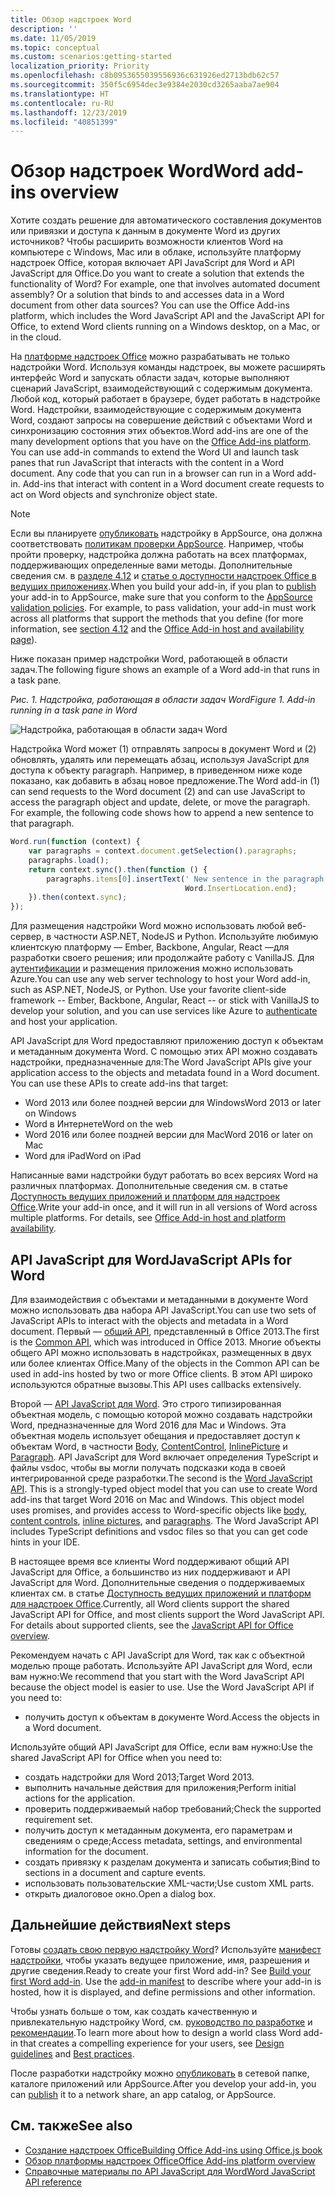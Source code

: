 ```yaml
---
title: Обзор надстроек Word
description: ''
ms.date: 11/05/2019
ms.topic: conceptual
ms.custom: scenarios:getting-started
localization_priority: Priority
ms.openlocfilehash: c8b0953655039556936c631926ed2713bdb62c57
ms.sourcegitcommit: 350f5c6954dec3e9384e2030cd3265aaba7ae904
ms.translationtype: HT
ms.contentlocale: ru-RU
ms.lasthandoff: 12/23/2019
ms.locfileid: "40851399"
---
```

# <a name="word-add-ins-overview"></a><span data-ttu-id="5017e-102">Обзор надстроек Word</span><span class="sxs-lookup"><span data-stu-id="5017e-102">Word add-ins overview</span></span>

<span data-ttu-id="5017e-p101">Хотите создать решение для автоматического составления документов или привязки и доступа к данным в документе Word из других источников? Чтобы расширить возможности клиентов Word на компьютере с Windows, Mac или в облаке, используйте платформу надстроек Office, которая включает API JavaScript для Word и API JavaScript для Office.</span><span class="sxs-lookup"><span data-stu-id="5017e-p101">Do you want to create a solution that extends the functionality of Word? For example, one that involves automated document assembly? Or a solution that binds to and accesses data in a Word document from other data sources? You can use the Office Add-ins platform, which includes the Word JavaScript API and the JavaScript API for Office, to extend Word clients running on a Windows desktop, on a Mac, or in the cloud.</span></span>

<span data-ttu-id="5017e-p102">На [платформе надстроек Office](../overview/office-add-ins.md) можно разрабатывать не только надстройки Word. Используя команды надстроек, вы можете расширять интерфейс Word и запускать области задач, которые выполняют сценарий JavaScript, взаимодействующий с содержимым документа. Любой код, который работает в браузере, будет работать в надстройке Word. Надстройки, взаимодействующие с содержимым документа Word, создают запросы на совершение действий с объектами Word и синхронизацию состояния этих объектов.</span><span class="sxs-lookup"><span data-stu-id="5017e-p102">Word add-ins are one of the many development options that you have on the [Office Add-ins platform](../overview/office-add-ins.md). You can use add-in commands to extend the Word UI and launch task panes that run JavaScript that interacts with the content in a Word document. Any code that you can run in a browser can run in a Word add-in. Add-ins that interact with content in a Word document create requests to act on Word objects and synchronize object state.</span></span> 

> [!NOTE]
> <span data-ttu-id="5017e-p103">Если вы планируете [опубликовать](../publish/publish.md) надстройку в AppSource, она должна соответствовать [политикам проверки AppSource](/office/dev/store/validation-policies). Например, чтобы пройти проверку, надстройка должна работать на всех платформах, поддерживающих определенные вами методы. Дополнительные сведения см. в [разделе 4.12](/office/dev/store/validation-policies#4-apps-and-add-ins-behave-predictably) и [статье о доступности надстроек Office в ведущих приложениях](../overview/office-add-in-availability.md).</span><span class="sxs-lookup"><span data-stu-id="5017e-p103">When you build your add-in, if you plan to [publish](../publish/publish.md) your add-in to AppSource, make sure that you conform to the [AppSource validation policies](/office/dev/store/validation-policies). For example, to pass validation, your add-in must work across all platforms that support the methods that you define (for more information, see [section 4.12](/office/dev/store/validation-policies#4-apps-and-add-ins-behave-predictably) and the [Office Add-in host and availability page](../overview/office-add-in-availability.md)).</span></span>

<span data-ttu-id="5017e-113">Ниже показан пример надстройки Word, работающей в области задач.</span><span class="sxs-lookup"><span data-stu-id="5017e-113">The following figure shows an example of a Word add-in that runs in a task pane.</span></span>

<span data-ttu-id="5017e-114">*Рис. 1. Надстройка, работающая в области задач Word*</span><span class="sxs-lookup"><span data-stu-id="5017e-114">*Figure 1. Add-in running in a task pane in Word*</span></span>

![Надстройка, работающая в области задач Word](../images/word-add-in-show-host-client.png)

<span data-ttu-id="5017e-p104">Надстройка Word может (1) отправлять запросы в документ Word и (2) обновлять, удалять или перемещать абзац, используя JavaScript для доступа к объекту paragraph. Например, в приведенном ниже коде показано, как добавить в абзац новое предложение.</span><span class="sxs-lookup"><span data-stu-id="5017e-p104">The Word add-in (1) can send requests to the Word document (2) and can use JavaScript to access the paragraph object and update, delete, or move the paragraph. For example, the following code shows how to append a new sentence to that paragraph.</span></span>

```js
Word.run(function (context) {
    var paragraphs = context.document.getSelection().paragraphs;
    paragraphs.load();
    return context.sync().then(function () {
        paragraphs.items[0].insertText(' New sentence in the paragraph.',
                                       Word.InsertLocation.end);
    }).then(context.sync);
});

```

<span data-ttu-id="5017e-p105">Для размещения надстройки Word можно использовать любой веб-сервер, в частности ASP.NET, NodeJS и Python. Используйте любимую клиентскую платформу — Ember, Backbone, Angular, React —для разработки своего решения; или продолжайте работу с VanillaJS. Для [аутентификации](../develop/overview-authn-authz.md) и размещения приложения можно использовать Azure.</span><span class="sxs-lookup"><span data-stu-id="5017e-p105">You can use any web server technology to host your Word add-in, such as ASP.NET, NodeJS, or Python. Use your favorite client-side framework -- Ember, Backbone, Angular, React -- or stick with VanillaJS to develop your solution, and you can use services like Azure to [authenticate](../develop/overview-authn-authz.md) and host your application.</span></span>

<span data-ttu-id="5017e-p106">API JavaScript для Word предоставляют приложению доступ к объектам и метаданным документа Word. С помощью этих API можно создавать надстройки, предназначенные для:</span><span class="sxs-lookup"><span data-stu-id="5017e-p106">The Word JavaScript APIs give your application access to the objects and metadata found in a Word document. You can use these APIs to create add-ins that target:</span></span>

* <span data-ttu-id="5017e-122">Word 2013 или более поздней версии для Windows</span><span class="sxs-lookup"><span data-stu-id="5017e-122">Word 2013 or later on Windows</span></span>
* <span data-ttu-id="5017e-123">Word в Интернете</span><span class="sxs-lookup"><span data-stu-id="5017e-123">Word on the web</span></span>
* <span data-ttu-id="5017e-124">Word 2016 или более поздней версии для Mac</span><span class="sxs-lookup"><span data-stu-id="5017e-124">Word 2016 or later on Mac</span></span>
* <span data-ttu-id="5017e-125">Word для iPad</span><span class="sxs-lookup"><span data-stu-id="5017e-125">Word on iPad</span></span>

<span data-ttu-id="5017e-p107">Написанные вами надстройки будут работать во всех версиях Word на различных платформах. Дополнительные сведения см. в статье [Доступность ведущих приложений и платформ для надстроек Office](../overview/office-add-in-availability.md).</span><span class="sxs-lookup"><span data-stu-id="5017e-p107">Write your add-in once, and it will run in all versions of Word across multiple platforms. For details, see [Office Add-in host and platform availability](../overview/office-add-in-availability.md).</span></span>

## <a name="javascript-apis-for-word"></a><span data-ttu-id="5017e-128">API JavaScript для Word</span><span class="sxs-lookup"><span data-stu-id="5017e-128">JavaScript APIs for Word</span></span>

<span data-ttu-id="5017e-129">Для взаимодействия с объектами и метаданными в документе Word можно использовать два набора API JavaScript.</span><span class="sxs-lookup"><span data-stu-id="5017e-129">You can use two sets of JavaScript APIs to interact with the objects and metadata in a Word document.</span></span> <span data-ttu-id="5017e-130">Первый — [общий API](/javascript/api/office), представленный в Office 2013.</span><span class="sxs-lookup"><span data-stu-id="5017e-130">The first is the [Common API](/javascript/api/office), which was introduced in Office 2013.</span></span> <span data-ttu-id="5017e-131">Многие объекты общего API можно использовать в надстройках, размещенных в двух или более клиентах Office.</span><span class="sxs-lookup"><span data-stu-id="5017e-131">Many of the objects in the Common API can be used in add-ins hosted by two or more Office clients.</span></span> <span data-ttu-id="5017e-132">В этом API широко используются обратные вызовы.</span><span class="sxs-lookup"><span data-stu-id="5017e-132">This API uses callbacks extensively.</span></span>

<span data-ttu-id="5017e-p109">Второй — [API JavaScript для Word](/javascript/api/word). Это строго типизированная объектная модель, с помощью которой можно создавать надстройки Word, предназначенные для Word 2016 для Mac и Windows. Эта объектная модель использует обещания и предоставляет доступ к объектам Word, в частности [Body](/javascript/api/word/word.body), [ContentControl](/javascript/api/word/word.contentcontrol), [InlinePicture](/javascript/api/word/word.inlinepicture) и [Paragraph](/javascript/api/word/word.paragraph). API JavaScript для Word включает определения TypeScript и файлы vsdoc, чтобы вы могли получать подсказки кода в своей интегрированной среде разработки.</span><span class="sxs-lookup"><span data-stu-id="5017e-p109">The second is the [Word JavaScript API](/javascript/api/word). This is a strongly-typed object model that you can use to create Word add-ins that target Word 2016 on Mac and Windows. This object model uses promises, and provides access to Word-specific objects like [body](/javascript/api/word/word.body), [content controls](/javascript/api/word/word.contentcontrol), [inline pictures](/javascript/api/word/word.inlinepicture), and [paragraphs](/javascript/api/word/word.paragraph). The Word JavaScript API includes TypeScript definitions and vsdoc files so that you can get code hints in your IDE.</span></span>

<span data-ttu-id="5017e-p110">В настоящее время все клиенты Word поддерживают общий API JavaScript для Office, а большинство из них поддерживают и API JavaScript для Word. Дополнительные сведения о поддерживаемых клиентах см. в статье [Доступность ведущих приложений и платформ для надстроек Office](../overview/office-add-in-availability.md).</span><span class="sxs-lookup"><span data-stu-id="5017e-p110">Currently, all Word clients support the shared JavaScript API for Office, and most clients support the Word JavaScript API. For details about supported clients, see the [JavaScript API for Office overview](../overview/office-add-in-availability.md).</span></span>

<span data-ttu-id="5017e-p111">Рекомендуем начать с API JavaScript для Word, так как с объектной моделью проще работать. Используйте API JavaScript для Word, если вам нужно:</span><span class="sxs-lookup"><span data-stu-id="5017e-p111">We recommend that you start with the Word JavaScript API because the object model is easier to use. Use the Word JavaScript API if you need to:</span></span>

* <span data-ttu-id="5017e-141">получить доступ к объектам в документе Word.</span><span class="sxs-lookup"><span data-stu-id="5017e-141">Access the objects in a Word document.</span></span>

<span data-ttu-id="5017e-142">Используйте общий API JavaScript для Office, если вам нужно:</span><span class="sxs-lookup"><span data-stu-id="5017e-142">Use the shared JavaScript API for Office when you need to:</span></span>

* <span data-ttu-id="5017e-143">создать надстройки для Word 2013;</span><span class="sxs-lookup"><span data-stu-id="5017e-143">Target Word 2013.</span></span>
* <span data-ttu-id="5017e-144">выполнить начальные действия для приложения;</span><span class="sxs-lookup"><span data-stu-id="5017e-144">Perform initial actions for the application.</span></span>
* <span data-ttu-id="5017e-145">проверить поддерживаемый набор требований;</span><span class="sxs-lookup"><span data-stu-id="5017e-145">Check the supported requirement set.</span></span>
* <span data-ttu-id="5017e-146">получить доступ к метаданным документа, его параметрам и сведениям о среде;</span><span class="sxs-lookup"><span data-stu-id="5017e-146">Access metadata, settings, and environmental information for the document.</span></span>
* <span data-ttu-id="5017e-147">создать привязку к разделам документа и записать события;</span><span class="sxs-lookup"><span data-stu-id="5017e-147">Bind to sections in a document and capture events.</span></span>
* <span data-ttu-id="5017e-148">использовать пользовательские XML-части;</span><span class="sxs-lookup"><span data-stu-id="5017e-148">Use custom XML parts.</span></span>
* <span data-ttu-id="5017e-149">открыть диалоговое окно.</span><span class="sxs-lookup"><span data-stu-id="5017e-149">Open a dialog box.</span></span>

## <a name="next-steps"></a><span data-ttu-id="5017e-150">Дальнейшие действия</span><span class="sxs-lookup"><span data-stu-id="5017e-150">Next steps</span></span>

<span data-ttu-id="5017e-p112">Готовы [создать свою первую надстройку Word](word-add-ins.md)? Используйте [манифест надстройки](../develop/add-in-manifests.md), чтобы указать ведущее приложение, имя, разрешения и другие сведения.</span><span class="sxs-lookup"><span data-stu-id="5017e-p112">Ready to create your first Word add-in? See [Build your first Word add-in](word-add-ins.md). Use the [add-in manifest](../develop/add-in-manifests.md) to describe where your add-in is hosted, how it is displayed, and define permissions and other information.</span></span>

<span data-ttu-id="5017e-154">Чтобы узнать больше о том, как создать качественную и привлекательную надстройку Word, см. [руководство по разработке](../design/add-in-design.md) и [рекомендации](../concepts/add-in-development-best-practices.md).</span><span class="sxs-lookup"><span data-stu-id="5017e-154">To learn more about how to design a world class Word add-in that creates a compelling experience for your users, see [Design guidelines](../design/add-in-design.md) and [Best practices](../concepts/add-in-development-best-practices.md).</span></span>

<span data-ttu-id="5017e-155">После разработки надстройку можно [опубликовать](../publish/publish.md) в сетевой папке, каталоге приложений или AppSource.</span><span class="sxs-lookup"><span data-stu-id="5017e-155">After you develop your add-in, you can [publish](../publish/publish.md) it to a network share, an app catalog, or AppSource.</span></span>

## <a name="see-also"></a><span data-ttu-id="5017e-156">См. также</span><span class="sxs-lookup"><span data-stu-id="5017e-156">See also</span></span>

* [<span data-ttu-id="5017e-157">Создание надстроек Office</span><span class="sxs-lookup"><span data-stu-id="5017e-157">Building Office Add-ins using Office.js book</span></span>](../overview/office-add-ins-fundamentals.md)
* [<span data-ttu-id="5017e-158">Обзор платформы надстроек Office</span><span class="sxs-lookup"><span data-stu-id="5017e-158">Office Add-ins platform overview</span></span>](../overview/office-add-ins.md)
* [<span data-ttu-id="5017e-159">Справочные материалы по API JavaScript для Word</span><span class="sxs-lookup"><span data-stu-id="5017e-159">Word JavaScript API reference</span></span>](/office/dev/add-ins/reference/overview/word-add-ins-reference-overview)
